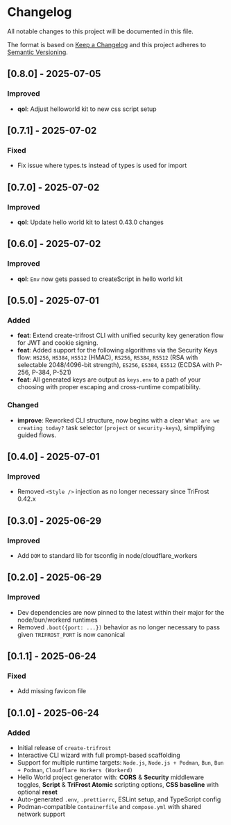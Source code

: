 # Changelog

All notable changes to this project will be documented in this file.

The format is based on [Keep a Changelog](https://keepachangelog.com/en/1.0.0/) and this project adheres to [Semantic Versioning](https://semver.org/spec/v2.0.0.html).

## [0.8.0] - 2025-07-05
### Improved
- **qol**: Adjust helloworld kit to new css script setup

## [0.7.1] - 2025-07-02
### Fixed
- Fix issue where types.ts instead of types is used for import

## [0.7.0] - 2025-07-02
### Improved
- **qol**: Update hello world kit to latest 0.43.0 changes

## [0.6.0] - 2025-07-02
### Improved
- **qol**: `Env` now gets passed to createScript in hello world kit

## [0.5.0] - 2025-07-01
### Added
- **feat**: Extend create-trifrost CLI with unified security key generation flow for JWT and cookie signing.
- **feat**: Added support for the following algorithms via the Security Keys flow: `HS256`, `HS384`, `HS512` (HMAC), `RS256`, `RS384`, `RS512` (RSA with selectable 2048/4096-bit strength), `ES256`, `ES384`, `ES512` (ECDSA with P-256, P-384, P-521)
- **feat**: All generated keys are output as `keys.env` to a path of your choosing with proper escaping and cross-runtime compatibility.

### Changed
- **improve**: Reworked CLI structure, now begins with a clear `What are we creating today?` task selector (`project` or `security-keys`), simplifying guided flows.

## [0.4.0] - 2025-07-01
### Improved
- Removed `<Style />` injection as no longer necessary since TriFrost 0.42.x

## [0.3.0] - 2025-06-29
### Improved
- Add `DOM` to standard lib for tsconfig in node/cloudflare_workers

## [0.2.0] - 2025-06-29
### Improved
- Dev dependencies are now pinned to the latest within their major for the node/bun/workerd runtimes
- Removed `.boot({port: ...})` behavior as no longer necessary to pass given `TRIFROST_PORT` is now canonical

## [0.1.1] - 2025-06-24
### Fixed
- Add missing favicon file

## [0.1.0] - 2025-06-24
### Added
- Initial release of `create-trifrost`
- Interactive CLI wizard with full prompt-based scaffolding
- Support for multiple runtime targets: `Node.js`, `Node.js + Podman`, `Bun`, `Bun + Podman`, `Cloudflare Workers (Workerd)`
- Hello World project generator with: **CORS** & **Security** middleware toggles, **Script** & **TriFrost Atomic** scripting options, **CSS baseline** with optional **reset**
- Auto-generated `.env`, `.prettierrc`, ESLint setup, and TypeScript config
- Podman-compatible `Containerfile` and `compose.yml` with shared network support
